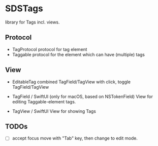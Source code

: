# SDSTags

library for Tags incl. views.

## Protocol
- TagProtocol
  protocol for tag element
- Taggable
   protocol for the element which can have (multiple) tags

## View
- EditableTag
   combined TagField/TagView
   with click, toggle TagField/TagView

- TagField / SwiftUI (only for macOS, based on NSTokenField)
   View for editing Taggable-element tags.
   
- TagView / SwiftUI
   View for showing Tags

## TODOs
- [ ] accept focus move with "Tab" key, then change to edit mode.
